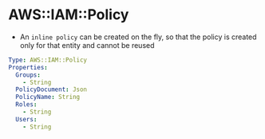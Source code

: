 # AWS::IAM::Policy

- An `inline policy` can be created on the fly, so that the policy is created only for that entity and cannot be reused

```yaml
Type: AWS::IAM::Policy
Properties:
  Groups:
    - String
  PolicyDocument: Json
  PolicyName: String
  Roles:
    - String
  Users:
    - String
```
